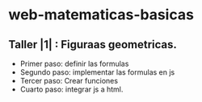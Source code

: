 # web-matematicas-basicas

## Taller |1| : Figuraas geometricas. 

- Primer paso:  definir las formulas
- Segundo paso: implementar las formulas en js
- Tercer paso:  Crear funciones
- Cuarto paso:  integrar js a html.


